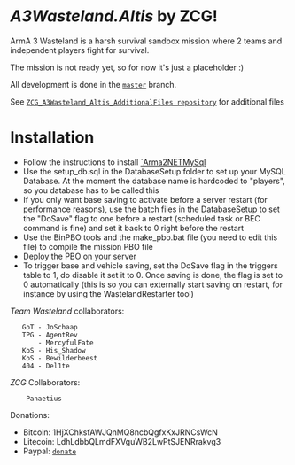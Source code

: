 *A3Wasteland.Altis* by ZCG!
===================

ArmA 3 Wasteland is a harsh survival sandbox mission where 2 teams and independent players fight for survival.


The mission is not ready yet, so for now it's just a placeholder :)

All development is done in the <a href="https://github.com/Panaetius/ZCG_A3Wasteland_Altis/tree/master">`master`</a> branch.

See <a href="https://github.com/Panaetius/ZCG_A3Wasteland_Altis_AdditionalFiles">`ZCG_A3Wasteland_Altis_AdditionalFiles repository`</a> for additional files

Installation
============

- Follow the instructions to install <a href="http://arma2netmysqlplugin.readthedocs.org/en/latest/">`Arma2NETMySql</a>
- Use the setup_db.sql in the DatabaseSetup folder to set up your MySQL Database. At the moment the database name is hardcoded to "players", so you database has to be called this
- If you only want base saving to activate before a server restart (for performance reasons), use the batch files in the DatabaseSetup to set the "DoSave" flag to one before a restart (scheduled task or BEC command is fine) and set it back to 0 right before the restart
- Use the BinPBO tools and the make_pbo.bat file (you need to edit this file) to compile the mission PBO file
- Deploy the PBO on your server
- To trigger base and vehicle saving, set the DoSave flag in the triggers table to 1, do disable it set it to 0. Once saving is done, the flag is set to 0 automatically (this is so you can externally start saving on restart, for instance by using the WastelandRestarter tool)


*Team Wasteland* collaborators:

       GoT - JoSchaap
       TPG - AgentRev
           - MercyfulFate
       KoS - His_Shadow
       KoS - Bewilderbeest
       404 - Del1te
	   
	   
	   
*ZCG* Collaborators:

		Panaetius

		
Donations:

- Bitcoin: 1HjXChksfAWJQnMQ8ncbQgfxKxJRNCsWcN
- Litecoin: LdhLdbbQLmdFXVguWB2LwPtSJENRrakvg3
- Paypal: <a href="https://www.paypal.com/cgi-bin/webscr?cmd=_s-xclick&hosted_button_id=ZVBDQQLY5MGPA">`donate`</a>


